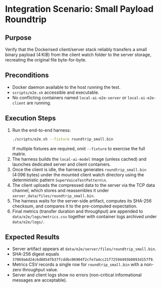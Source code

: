 # Integration Scenario: Small Payload Roundtrip

## Purpose
Verify that the Dockerised client/server stack reliably transfers a small binary payload (4 KiB) from the client watch folder to the server storage, recreating the original file byte-for-byte.

## Preconditions
- Docker daemon available to the host running the test.
- `scripts/e2e.sh` accessible and executable.
- No conflicting containers named `local-ai-e2e-server` or `local-ai-e2e-client` are running.

## Execution Steps
1. Run the end-to-end harness:
   ```bash
   ./scripts/e2e.sh --fixture roundtrip_small.bin
   ```
   If multiple fixtures are required, omit `--fixture` to exercise the full matrix.
2. The harness builds the `local-ai-model` image (unless cached) and launches dedicated server and client containers.
3. Once the client is idle, the harness generates `roundtrip_small.bin` (4 096 bytes) under the mounted client watch directory using the deterministic pattern `SuperVoiceTestPattern\n`.
4. The client uploads the compressed data to the server via the TCP data channel, which stores and reassembles it under `server_data/files/roundtrip_small.bin`.
5. The harness waits for the server-side artifact, computes its SHA-256 checksum, and compares it to the pre-computed expectation.
6. Final metrics (transfer duration and throughput) are appended to `data/e2e/logs/metrics.csv` together with container logs archived under `data/e2e/logs/`.

## Expected Results
- Server artifact appears at `data/e2e/server/files/roundtrip_small.bin`.
- SHA-256 digest equals `37069a6d24c6d8854fb37fcddbc06904f2cfe7a4cc21f72594493b0893d157f9`.
- Metrics CSV records a single row for `roundtrip_small.bin` with a non-zero throughput value.
- Server and client logs show no errors (non-critical informational messages are acceptable).

